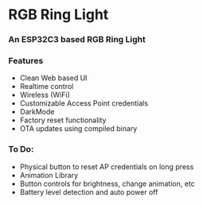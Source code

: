 # RGB Ring Light  

### An ESP32C3 based RGB Ring Light

### Features  
* Clean Web based UI
* Realtime control
* Wireless (WiFi)
* Customizable Access Point credentials
* DarkMode
* Factory reset functionality
* OTA updates using compiled binary

### To Do:
* Physical button to reset AP credentials on long press
* Animation Library
* Button controls for brightness, change animation, etc
* Battery level detection and auto power off
